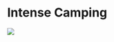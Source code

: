 # Intense Camping

![](http://www.thecoolector.com/wp-content/uploads/2015/11/lonebuffalophoto_Nick_Lake_WA_Mt_Baker_National_park_1024x1024.jpg)

